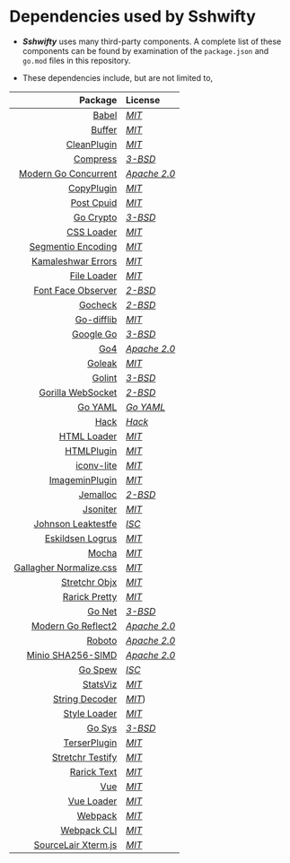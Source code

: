 # Dependencies used by Sshwifty

- **_Sshwifty_** uses many third-party components. A complete list of
  these components can be found by examination of the `package.json` and
  `go.mod` files in this repository.

- These dependencies include, but are not limited to,

|                                                                             Package | License                                                                                        |
| ----------------------------------------------------------------------------------: | :--------------------------------------------------------------------------------------------- |
|                                                        [Babel](https://babeljs.io/) | _[MIT](https://github.com/babel/babel/blob/main/LICENSE)_                                      |
|                                          [Buffer](https://github.com/feross/buffer) | _[MIT](https://github.com/feross/buffer/blob/master/LICENSE)_                                  |
|                     [CleanPlugin](https://github.com/johnagan/clean-webpack-plugin) | _[MIT](https://github.com/johnagan/clean-webpack-plugin)_                                      |
|                                   [Compress](https://github.com/klauspost/compress) | _[3-BSD](https://github.com/klauspost/compress/blob/master/LICENSE)_                           |
|                     [Modern Go Concurrent](https://github.com/modern-go/concurrent) | _[Apache 2.0](https://github.com/modern-go/concurrent/blob/master/LICENSE)_                    |
|                [CopyPlugin](https://github.com/webpack-contrib/copy-webpack-plugin) | _[MIT](https://github.com/webpack-contrib/copy-webpack-plugin/blob/master/LICENSE)_            |
|                                    [Post Cpuid](https://github.com/klauspost/cpuid) | _[MIT](https://github.com/klauspost/cpuid/blob/master/LICENSE)_                                |
|                                            [Go Crypto](https://golang.org/x/crypto) | _[3-BSD](https://github.com/golang/crypto/blob/master/LICENSE)_                                |
|                         [CSS Loader](https://github.com/webpack-contrib/css-loader) | _[MIT](https://github.com/webpack-contrib/css-loader/blob/master/LICENSE)_                     |
|                         [Segmentio Encoding](https://github.com/segmentio/encoding) | _[MIT](https://github.com/segmentio/encoding/blob/master/LICENSE)_                             |
|                          [Kamaleshwar Errors](https://github.com/bnkamalesh/errors) | _[MIT](https://github.com/bnkamalesh/errors/blob/master/LICENSE)_                              |
|                       [File Loader](https://github.com/webpack-contrib/file-loader) | _[MIT](https://github.com/webpack-contrib/file-loader/blob/master/LICENSE)_                    |
|                 [Font Face Observer](https://github.com/bramstein/fontfaceobserver) | _[2-BSD](https://github.com/bramstein/fontfaceobserver/blob/master/LICENSE)_                   |
|                                                 [Gocheck](http://labix.org/gocheck) | _[2-BSD](https://pkg.go.dev/gopkg.in/check.v1?tab=licenses)_                                   |
|                                 [Go-difflib](https://github.com/pmezard/go-difflib) | _[MIT](https://github.com/pmezard/go-difflib/blob/master/LICENSE)_                             |
|                                                     [Google Go](https://golang.org) | _[3-BSD](https://github.com/golang/go/blob/master/LICENSE)_                                    |
|                                                [Go4](https://github.com/go4org/go4) | _[Apache 2.0](https://github.com/go4org/go4/blob/master/LICENSE)_                              |
|                                                [Goleak](https://go.uber.org/goleak) | _[MIT](https://pkg.go.dev/go.uber.org/goleak?tab=licenses)_                                    |
|                                                 [Golint](https://golang.org/x/lint) | _[3-BSD](https://pkg.go.dev/golang.org/x/lint?tab=licenses)_                                   |
|                           [Gorilla WebSocket](https://github.com/gorilla/websocket) | _[2-BSD](https://github.com/gorilla/websocket/blob/master/LICENSE)_                            |
|                                                 [Go YAML](https://gopkg.in/yaml.v3) | _[Go YAML](https://github.com/go-yaml/yaml/blob/v3/LICENSE)_                                   |
|                                      [Hack](https://github.com/source-foundry/Hack) | _[Hack](https://github.com/source-foundry/Hack/blob/master/LICENSE.md)_                        |
|                       [HTML Loader](https://github.com/webpack-contrib/html-loader) | _[MIT](https://github.com/webpack-contrib/html-loader/blob/master/LICENSE)_                    |
|                       [HTMLPlugin](https://github.com/jantimon/html-webpack-plugin) | _[MIT](https://github.com/jantimon/html-webpack-plugin/blob/main/LICENSE)_                     |
|                              [iconv-lite](https://github.com/ashtuchkin/iconv-lite) | _[MIT](https://github.com/ashtuchkin/iconv-lite/blob/master/LICENSE)_                          |
| [ImageminPlugin](https://github.com/webpack-contrib/image-minimizer-webpack-plugin) | _[MIT](https://github.com/webpack-contrib/image-minimizer-webpack-plugin/blob/master/LICENSE)_ |
|                                    [Jemalloc](https://github.com/jemalloc/jemalloc) | _[2-BSD](https://github.com/jemalloc/jemalloc/blob/dev/COPYING)_                               |
|                                     [Jsoniter](https://github.com/json-iterator/go) | _[MIT](https://github.com/json-iterator/go/blob/master/LICENSE)_                               |
|                       [Johnson Leaktestfe](https://github.com/johnsonjh/leaktestfe) | _[ISC](https://github.com/johnsonjh/leaktestfe/blob/master/LICENSE)_                           |
|                              [Eskildsen Logrus](https://github.com/sirupsen/logrus) | _[MIT](https://github.com/sirupsen/logrus/blob/master/LICENSE)_                                |
|                                           [Mocha](https://github.com/mochajs/mocha) | _[MIT](https://github.com/mochajs/mocha/blob/master/LICENSE)_                                  |
|                 [Gallagher Normalize.css](https://github.com/necolas/normalize.css) | _[MIT](https://github.com/necolas/normalize.css/blob/master/LICENSE.md)_                       |
|                                   [Stretchr Objx](https://github.com/stretchr/objx) | _[MIT](https://github.com/stretchr/objx/blob/master/LICENSE)_                                  |
|                                       [Rarick Pretty](https://github.com/kr/pretty) | _[MIT](https://github.com/kr/pretty/blob/main/License)_                                        |
|                                                  [Go Net](https://golang.org/x/net) | _[3-BSD](https://github.com/golang/net/blob/master/LICENSE)_                                   |
|                         [Modern Go Reflect2](https://github.com/modern-go/reflect2) | _[Apache 2.0](https://github.com/modern-go/reflect2/blob/master/LICENSE)_                      |
|                                      [Roboto](https://en.wikipedia.org/wiki/Roboto) | _[Apache 2.0](https://github.com/choffmeister/roboto-fontface-bower/blob/master/LICENSE)_      |
|                           [Minio SHA256-SIMD](https://github.com/minio/sha256-simd) | _[Apache 2.0](https://github.com/minio/sha256-simd/blob/master/LICENSE)_                       |
|                                       [Go Spew](https://github.com/davecgh/go-spew) | _[ISC](https://github.com/davecgh/go-spew/blob/master/LICENSE)_                                |
|                                         [StatsViz](https://github.com/arl/statsviz) | _[MIT](https://github.com/arl/statsviz/blob/master/LICENSE)_                                   |
|                          [String Decoder](https://github.com/nodejs/string_decoder) | _[MIT](https://github.com/nodejs/string_decoder/blob/main/LICENSE)_)                           |
|                     [Style Loader](https://github.com/webpack-contrib/style-loader) | _[MIT](https://github.com/webpack-contrib/style-loader/blob/master/LICENSE)_                   |
|                                                  [Go Sys](https://golang.org/x/sys) | _[3-BSD](https://cs.opensource.google/go/x/sys/+/master:LICENSE)_                              |
|            [TerserPlugin](https://github.com/webpack-contrib/terser-webpack-plugin) | _[MIT](https://github.com/webpack-contrib/terser-webpack-plugin/blob/master/LICENSE)_          |
|                             [Stretchr Testify](https://github.com/stretchr/testify) | _[MIT](https://github.com/stretchr/testify/blob/master/LICENSE)_                               |
|                                           [Rarick Text](https://github.com/kr/text) | _[MIT](https://github.com/kr/text)_                                                            |
|                                                            [Vue](https://vuejs.org) | _[MIT](https://github.com/vuejs/vue/blob/dev/LICENSE)_                                         |
|                                   [Vue Loader](https://github.com/vuejs/vue-loader) | _[MIT](https://github.com/vuejs/vue-loader/blob/master/LICENSE)_                               |
|                                       [Webpack](https://github.com/webpack/webpack) | _[MIT](https://github.com/webpack/webpack/blob/master/LICENSE)_                                |
|                               [Webpack CLI](https://github.com/webpack/webpack-cli) | _[MIT](https://github.com/webpack/webpack-cli/blob/master/LICENSE)_                            |
|                                         [SourceLair Xterm.js](https://xtermjs.org/) | _[MIT](https://github.com/xtermjs/xterm.js/blob/master/LICENSE)_                               |

